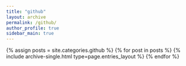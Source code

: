 ```yaml
---
title: "github"
layout: archive
permalink: /github/
author_profile: true
sidebar_main: true
---
```


{% assign posts = site.categories.github %}
{% for post in posts %}
{% include archive-single.html type=page.entries_layout %}
{% endfor %}
